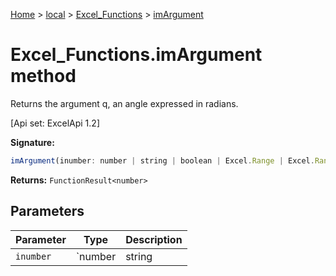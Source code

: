 [Home](./index) &gt; [local](local.md) &gt; [Excel\_Functions](local.excel_functions.md) &gt; [imArgument](local.excel_functions.imargument.md)

# Excel\_Functions.imArgument method

Returns the argument q, an angle expressed in radians. 

 \[Api set: ExcelApi 1.2\]

**Signature:**
```javascript
imArgument(inumber: number | string | boolean | Excel.Range | Excel.RangeReference | Excel.FunctionResult<any>): FunctionResult<number>;
```
**Returns:** `FunctionResult<number>`

## Parameters

|  Parameter | Type | Description |
|  --- | --- | --- |
|  `inumber` | `number | string | boolean | Excel.Range | Excel.RangeReference | Excel.FunctionResult<any>` |  |

